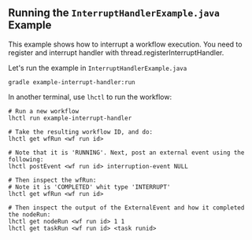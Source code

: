 ## Running the `InterruptHandlerExample.java` Example

This example shows how to interrupt a workflow execution.
You need to register and interrupt handler with thread.registerInterruptHandler.

Let's run the example in `InterruptHandlerExample.java`

```
gradle example-interrupt-handler:run
```

In another terminal, use `lhctl` to run the workflow:

```
# Run a new workflow
lhctl run example-interrupt-handler

# Take the resulting workflow ID, and do:
lhctl get wfRun <wf run id>

# Note that it is 'RUNNING'. Next, post an external event using the following:
lhctl postEvent <wf run id> interruption-event NULL

# Then inspect the wfRun:
# Note it is 'COMPLETED' whit type 'INTERRUPT'
lhctl get wfRun <wf run id>

# Then inspect the output of the ExternalEvent and how it completed the nodeRun:
lhctl get nodeRun <wf run id> 1 1
lhctl get taskRun <wf run id> <task runid>
```
